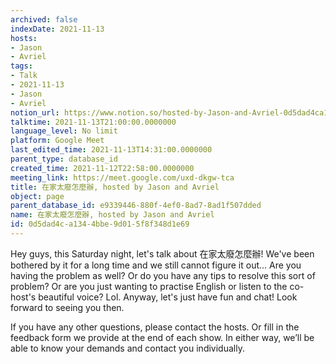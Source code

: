 ```yaml
---
archived: false
indexDate: 2021-11-13
hosts:
- Jason
- Avriel
tags:
- Talk
- 2021-11-13
- Jason
- Avriel
notion_url: https://www.notion.so/hosted-by-Jason-and-Avriel-0d5dad4ca1344bbe9d015f8f348d1e69
talktime: 2021-11-13T21:00:00.0000000
language_level: No limit
platform: Google Meet
last_edited_time: 2021-11-13T14:31:00.0000000
parent_type: database_id
created_time: 2021-11-12T22:58:00.0000000
meeting_link: https://meet.google.com/uxd-dkgw-tca
title: 在家太廢怎麼辦, hosted by Jason and Avriel
object: page
parent_database_id: e9339446-880f-4ef0-8ad7-8ad1f507dded
name: 在家太廢怎麼辦, hosted by Jason and Avriel
id: 0d5dad4c-a134-4bbe-9d01-5f8f348d1e69
---
```





Hey guys, this Saturday night, let's talk about 在家太廢怎麼辦! We've been bothered by it for a long time and we still cannot figure it out... Are you having the problem as well? Or do you have any tips to resolve this sort of problem? Or are you just wanting to practise English or listen to the co-host's beautiful voice? Lol. Anyway, let's just have fun and chat! Look forward to seeing you then. 

If you have any other questions, please contact the hosts. Or fill in the feedback form we provide at the end of each show. In either way, we’ll be able to know your demands and contact you individually.







